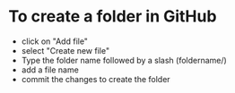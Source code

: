 # To create a folder in GitHub

- click on "Add file" 
- select "Create new file" 
- Type the folder name followed by a slash (foldername/) 
- add a file name
- commit the changes to create the folder

